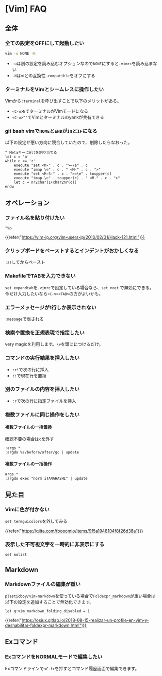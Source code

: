 # [Vim] FAQ


全体
----

### 全ての設定をOFFにして起動したい

```bash
vim -u NONE -N
```

* `-u`は別の設定を読み込むオプションなので`NONE`にすると`.vimrc`を読み込まない
* `-N`はviとの互換性..`compatible`をオフにする

### ターミナルをVimとシームレスに操作したい

Vimから`:terminal`を呼び出すことで以下のメリットがある。

* `<C-w>N`でターミナルがVimモードになる
* `<C-w>""`でVimとターミナルのyankが共有できる

### git bash vimで`HOME`と`END`が`ÏH`と`ÏF`になる

以下の設定が悪い方向に競合していたので、削除したらなおった。

```vim
" MetaキーにAltを割り当てる
let c = 'a'
while c <= 'z'
    execute "set <M-" . c . ">=\e" . c
    execute "imap \e" . c . " <M-" . c . ">"
    execute "set <M-S-" . c . ">=\e" . toupper(c)
    execute "imap \e" . toupper(c) . " <M-" . c . ">"
    let c = nr2char(1+char2nr(c))
endw
```


オペレーション
--------------

### ファイル名を貼り付けたい

`"%p`

{{refer("https://vim-jp.org/vim-users-jp/2010/02/01/Hack-121.html")}}

### クリップボードをペーストするとインデントがおかしくなる

`:a!`してからペースト

### MakefileでTABを入力できない

`set expandtab`を`.vimrc`で設定している場合なら、`set noet` で無効にできる。  
今だけ入力したいなら`<C-v><TAB>`の方がよいかも。

### エラーメッセージが1行しか表示されない

`:message`で表される

### 検索や置換を正規表現で指定したい

very magicを利用します。`\v`を頭ににつけるだけ。

### コマンドの実行結果を挿入したい

* `:r!`で次の行に挿入
* `!!`で現在行を置換

### 別のファイルの内容を挿入したい

* `:r`で次の行に指定ファイルを挿入

### 複数ファイルに同じ操作をしたい

#### 複数ファイルの一括置換

確認不要の場合は`c`を外す

```vim
:args *
:argdo %s/before/after/gc | update
```

#### 複数ファイルの一括操作

```vim
args *
:argdo exec "norm iTANAHASHI" | update
```


見た目
------

### Vimに色が付かない

`set termguicolors`を外してみる

{{refer("https://qiita.com/foooomio/items/9f5a1948104f8f26d38a")}}

### 表示した不可視文字を一時的に非表示にする

`set nolist`


Markdown
--------

### Markdownファイルの編集が重い

`plasticboy/vim-markdown`を使っている場合で`Foldexpr_markdown`が重い場合は以下の設定を追加することで無効化できます。

```vim
let g:vim_markdown_folding_disabled = 1
```

{{refer("https://osiux.gitlab.io/2018-08-15-realizar-un-profile-en-vim-y-deshabilitar-foldexpr-markdown.html")}}


Exコマンド
----------

### ExコマンドをNORMALモードで編集したい

Exコマンドラインで`<C-f>`を押すとコマンド履歴画面で編集できます。

